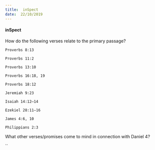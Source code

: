 ```yaml
---
title:  inSpect
date:  22/10/2019
---
```


#### inSpect

How do the following verses relate to the primary passage?

`Proverbs 8:13`

`Proverbs 11:2`

`Proverbs 13:10`

`Proverbs 16:18, 19`

`Proverbs 18:12`

`Jeremiah 9:23`

`Isaiah 14:12–14`

`Ezekiel 28:11–16`

`James 4:6, 10`

`Philippians 2:3`

What other verses/promises come to mind in connection with Daniel 4?

``